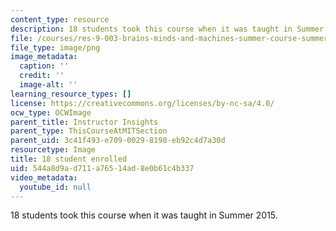 ```yaml
---
content_type: resource
description: 18 students took this course when it was taught in Summer 2015.
file: /courses/res-9-003-brains-minds-and-machines-summer-course-summer-2015/544a8d9ad711a76514ad8e0b61c4b337_18.png
file_type: image/png
image_metadata:
  caption: ''
  credit: ''
  image-alt: ''
learning_resource_types: []
license: https://creativecommons.org/licenses/by-nc-sa/4.0/
ocw_type: OCWImage
parent_title: Instructor Insights
parent_type: ThisCourseAtMITSection
parent_uid: 3c41f493-e709-0029-8198-eb92c4d7a30d
resourcetype: Image
title: 18 student enrolled
uid: 544a8d9a-d711-a765-14ad-8e0b61c4b337
video_metadata:
  youtube_id: null
---
```

18 students took this course when it was taught in Summer 2015.